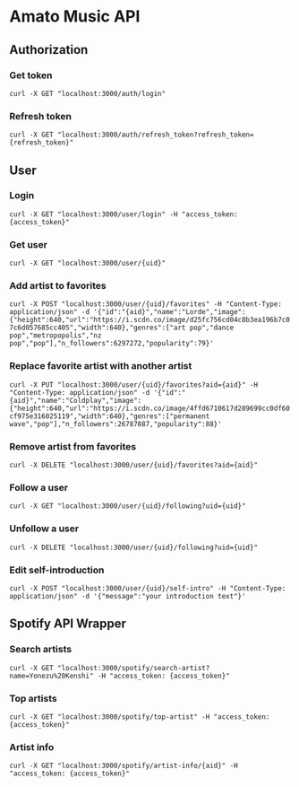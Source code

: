 # Amato Music API

## Authorization
### Get token
```curl -X GET "localhost:3000/auth/login"```

### Refresh token
```curl -X GET "localhost:3000/auth/refresh_token?refresh_token={refresh_token}"```

## User
### Login
```curl -X GET "localhost:3000/user/login" -H "access_token: {access_token}"```

### Get user
```curl -X GET "localhost:3000/user/{uid}"```

### Add artist to favorites
```curl -X POST "localhost:3000/user/{uid}/favorites" -H "Content-Type: application/json" -d '{"id":"{aid}","name":"Lorde","image":{"height":640,"url":"https://i.scdn.co/image/d25fc756cd04c8b3ea196b7c07c6d057685cc405","width":640},"genres":["art pop","dance pop","metropopolis","nz pop","pop"],"n_followers":6297272,"popularity":79}'```

### Replace favorite artist with another artist
```curl -X PUT "localhost:3000/user/{uid}/favorites?aid={aid}" -H "Content-Type: application/json" -d '{"id":"{aid}","name":"Coldplay","image":{"height":640,"url":"https://i.scdn.co/image/4ffd6710617d289699cc0df60cf975e316025119","width":640},"genres":["permanent wave","pop"],"n_followers":26787887,"popularity":88}'```

### Remove artist from favorites
```curl -X DELETE "localhost:3000/user/{uid}/favorites?aid={aid}"```

### Follow a user
```curl -X GET "localhost:3000/user/{uid}/following?uid={uid}"```

### Unfollow a user
```curl -X DELETE "localhost:3000/user/{uid}/following?uid={uid}"```

### Edit self-introduction
```curl -X POST "localhost:3000/user/{uid}/self-intro" -H "Content-Type: application/json" -d '{"message":"your introduction text"}'```

## Spotify API Wrapper
### Search artists
```curl -X GET "localhost:3000/spotify/search-artist?name=Yonezu%20Kenshi" -H "access_token: {access_token}"```

### Top artists
```curl -X GET "localhost:3000/spotify/top-artist" -H "access_token: {access_token}"```

### Artist info
```curl -X GET "localhost:3000/spotify/artist-info/{aid}" -H "access_token: {access_token}"```
